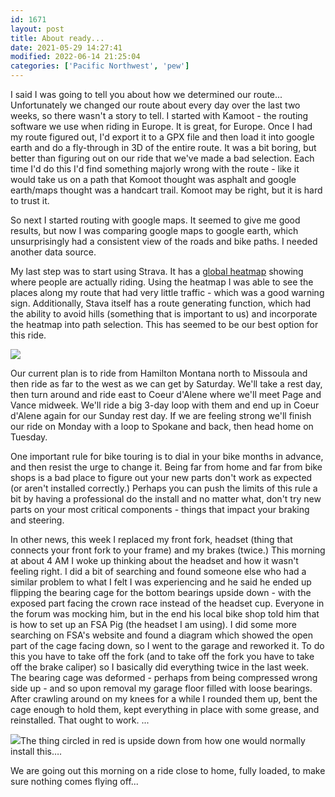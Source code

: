 ```yaml
---
id: 1671
layout: post
title: About ready...
date: 2021-05-29 14:27:41
modified: 2022-06-14 21:25:04
categories: ['Pacific Northwest', 'pew']
---
```



I said I was going to tell you about how we determined our route... Unfortunately we changed our route about every day over the last two weeks, so there wasn't a story to tell. I started with Kamoot - the routing software we use when riding in Europe. It is great, for Europe. Once I had my route figured out, I'd export it to a GPX file and then load it into google earth and do a fly-through in 3D of the entire route. It was a bit boring, but better than figuring out on our ride that we've made a bad selection. Each time I'd do this I'd find something majorly wrong with the route - like it would take us on a path that Komoot thought was asphalt and google earth/maps thought was a handcart trail. Komoot may be right, but it is hard to trust it.




So next I started routing with google maps. It seemed to give me good results, but now I was comparing google maps to google earth, which unsurprisingly had a consistent view of the roads and bike paths. I needed another data source.




My last step was to start using Strava. It has a [global heatmap](https://www.strava.com/heatmap#7.00/-120.90000/38.36000/hot/all) showing where people are actually riding. Using the heatmap I was able to see the places along my route that had very little traffic - which was a good warning sign. Additionally, Stava itself has a route generating function, which had the ability to avoid hills (something that is important to us) and incorporate the heatmap into path selection. This has seemed to be our best option for this ride.




![](https://ride.whitings.org/wp-content/uploads/2021/05/img_1066-1024x748.jpg)


Our current plan is to ride from Hamilton Montana north to Missoula and then ride as far to the west as we can get by Saturday. We'll take a rest day, then turn around and ride east to Coeur d'Alene where we'll meet Page and Vance midweek. We'll ride a big 3-day loop with them and end up in Coeur d'Alene again for our Sunday rest day. If we are feeling strong we'll finish our ride on Monday with a loop to Spokane and back, then head home on Tuesday.




One important rule for bike touring is to dial in your bike months in advance, and then resist the urge to change it. Being far from home and far from bike shops is a bad place to figure out your new parts don't work as expected (or aren't installed correctly.) Perhaps you can push the limits of this rule a bit by having a professional do the install and no matter what, don't try new parts on your most critical components - things that impact your braking and steering. 




In other news, this week I replaced my front fork, headset (thing that connects your front fork to your frame) and my brakes (twice.) This morning at about 4 AM I woke up thinking about the headset and how it wasn't feeling right. I did a bit of searching and found someone else who had a similar problem to what I felt I was experiencing and he said he ended up flipping the bearing cage for the bottom bearings upside down - with the exposed part facing the crown race instead of the headset cup. Everyone in the forum was mocking him, but in the end his local bike shop told him that is how to set up an FSA Pig (the headset I am using). I did some more searching on FSA's website and found a diagram which showed the open part of the cage facing down, so I went to the garage and reworked it. To do this you have to take off the fork (and to take off the fork you have to take off the brake caliper) so I basically did everything twice in the last week. The bearing cage was deformed - perhaps from being compressed wrong side up - and so upon removal my garage floor filled with loose bearings. After crawling around on my knees for a while I rounded them up, bent the cage enough to hold them, kept everything in place with some grease, and reinstalled. That ought to work. ...




![](https://ride.whitings.org/wp-content/uploads/2021/05/img_1065-1-445x1024.jpg)The thing circled in red is upside down from how one would normally install this….


We are going out this morning on a ride close to home, fully loaded, to make sure nothing comes flying off...




